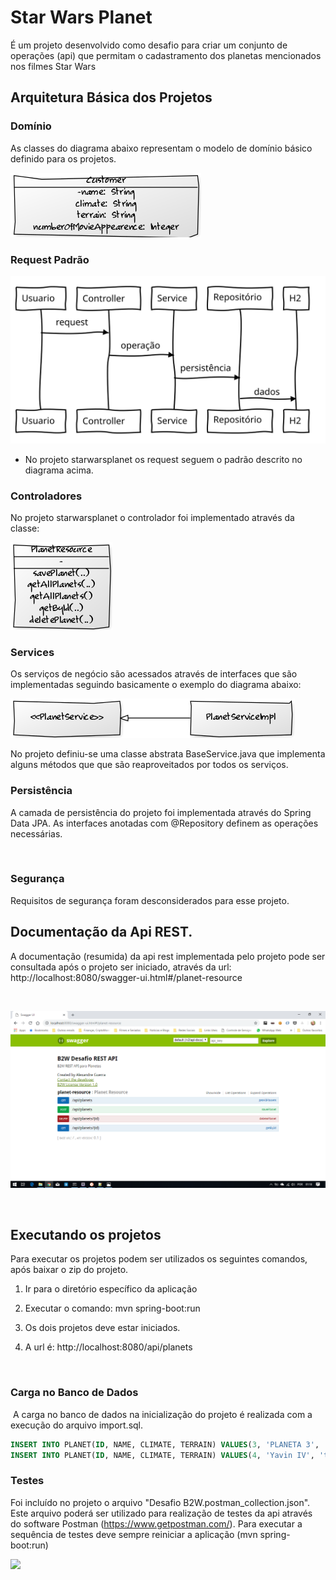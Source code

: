 **Star Wars Planet**
====================


É um projeto desenvolvido como desafio para criar um conjunto de operações (api) que permitam o cadastramento dos planetas mencionados nos filmes Star Wars



Arquitetura Básica dos Projetos
-----------------------------------



### **Domínio**

As classes do diagrama abaixo representam o modelo de domínio básico definido para os projetos.




![](images/diagrama_classe.png)



### **Request Padrão**



![](images/request_padrao.svg)



-   No projeto starwarsplanet os request seguem o padrão descrito no diagrama acima.



### **Controladores**

No projeto starwarsplanet o controlador foi implementado através da classe:



![](images/controladores.png)



### **Services**

Os serviços de negócio são acessados através de interfaces que são implementadas seguindo basicamente o exemplo do diagrama abaixo:




![](images/services.png)



No projeto definiu-se uma classe abstrata BaseService.java que implementa alguns métodos que que são reaproveitados por todos os serviços.



### **Persistência**


A camada de persistência do projeto foi implementada através do Spring Data JPA. As interfaces anotadas com @Repository definem as operações necessárias.

 

### Segurança

Requisitos de segurança foram desconsiderados para esse projeto.



**Documentação da Api REST.**
-----------------------------


A documentação (resumida) da api rest implementada pelo projeto pode ser consultada após o projeto ser iniciado, através da url: http://localhost:8080/swagger-ui.html#/planet-resource

 

![](images/documentacao_api.png)

  



**Executando os projetos**
--------------------------

Para executar os projetos podem ser utilizados os seguintes comandos, após
baixar o zip do projeto.

1.  Ir para o diretório específico da aplicação

2.  Executar o comando: mvn spring-boot:run

3.  Os dois projetos deve estar iniciados.

4.  A url é: http://localhost:8080/api/planets

 

### **Carga no Banco de Dados**

 A carga no banco de dados na inicialização do projeto é realizada com a execução do arquivo import.sql.

```sql
INSERT INTO PLANET(ID, NAME, CLIMATE, TERRAIN) VALUES(3, 'PLANETA 3', 'CLIMATE 3', 'TERRAIN 3');
INSERT INTO PLANET(ID, NAME, CLIMATE, TERRAIN) VALUES(4, 'Yavin IV', 'temperate, tropical', 'jungle, rainforests');

```



### Testes

Foi incluído no projeto o arquivo "Desafio B2W.postman_collection.json". Este arquivo poderá ser utilizado para realização de testes da api através do software Postman (https://www.getpostman.com/). Para executar a sequência de testes deve sempre reiniciar a aplicação (mvn spring-boot:run)



![](C:\Users\guerra\git\starwarsplanet\images\postman.png)